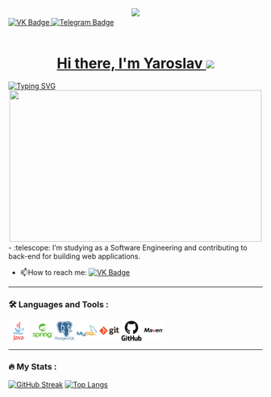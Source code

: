 <div id="header" align="center">
  <img src="https://i.giphy.com/media/v1.Y2lkPTc5MGI3NjExOWdkdDUyc2xtbmZ4Y2xlbjJyZXRtOGc1cDkzeGVtN3l0a3E3ZGZpbyZlcD12MV9pbnRlcm5hbF9naWZfYnlfaWQmY3Q9Zw/QDjpIL6oNCVZ4qzGs7/giphy.gif" width="100"/>
</div>
<div id="badges">
  <a href="https://vk.com/subculture54">
  <img src="https://img.shields.io/badge/VK-blue?logo=vk&logoColor=white&style=for-the-badge" alt="VK Badge"/>
  </a>
    <a href="https://t.me/subculture54">
  <img src="https://img.shields.io/badge/Telegram-blue?logo=telegram&logoColor=white&style=for-the-badge" alt="Telegram Badge"/>
</div>
<img src="https://komarev.com/ghpvc/?username=Iposhka54&style=flat-square&color=blue" alt=""/>
<h1 align="center">Hi there, I'm Yaroslav
<img src="https://github.com/blackcater/blackcater/raw/main/images/Hi.gif" height="32"/></h1>
<a href="https://git.io/typing-svg"><img src="https://readme-typing-svg.herokuapp.com?font=Fira+Code&duration=2500&pause=1000&multiline=true&width=435&lines=Computer+science+student;Back-end+Developer+from+Russia+%F0%9F%87%B7%F0%9F%87%BA" alt="Typing SVG" /></a>
<div align="center">
  <img src="https://media.giphy.com/media/dWesBcTLavkZuG35MI/giphy.gif" width="500" height="300"/>
</div>
- :telescope: I’m studying as a Software Engineering and contributing to back-end for building web applications.


- :mailbox:How to reach me: [![VK Badge](https://img.shields.io/badge/VK-blue?logo=vk&logoColor=white&style=for-the-badge)](https://vk.com/subculture54)
---

### :hammer_and_wrench: Languages and Tools :
<div>
  <img src="https://github.com/devicons/devicon/blob/master/icons/java/java-original-wordmark.svg" title="Java" alt="Java" width="40" height="40"/>&nbsp;
  <img src="https://github.com/devicons/devicon/blob/master/icons/spring/spring-original-wordmark.svg" title="Spring" alt="Spring" width="40" height="40"/>
  <img src="https://github.com/devicons/devicon/blob/master/icons/postgresql/postgresql-plain-wordmark.svg" title="PostgreSQL" **alt="PostgreSQL" width="40" height="40"/>
  <img src="https://github.com/devicons/devicon/blob/master/icons/mysql/mysql-original-wordmark.svg" title="MySQL"  alt="MySQL" width="40" height="40"/>
  <img src="https://github.com/devicons/devicon/blob/master/icons/git/git-original-wordmark.svg" title="Git" **alt="Git" width="40" height="40"/>
  <img src="https://github.com/devicons/devicon/blob/master/icons/github/github-original-wordmark.svg" title="GitHub" **alt="GitHub" width="40" height="40"/>
  <img src="https://github.com/devicons/devicon/blob/master/icons/maven/maven-original-wordmark.svg" title="Maven" **alt="Maven" width="40" height="40"/>
</div>

---

### :fire: My Stats :
[![GitHub Streak](http://github-readme-streak-stats.herokuapp.com?user=Iposhka54&theme=dark&background=000000)](https://git.io/streak-stats)
[![Top Langs](https://github-readme-stats.vercel.app/api/top-langs/?username=Iposhka54&layout=compact&theme=vision-friendly-dark)](https://github.com/anuraghazra/github-readme-stats)
